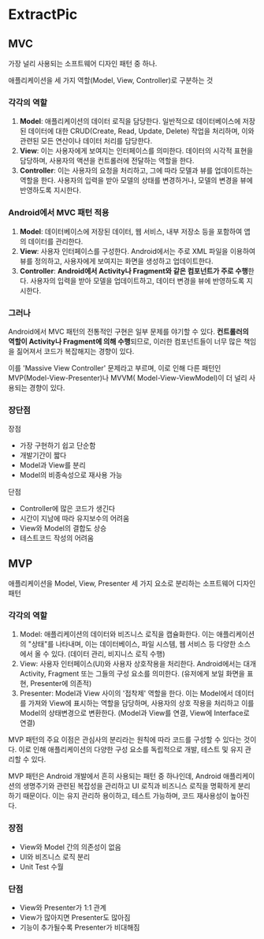 # ExtractPic

## MVC

가장 널리 사용되는 소프트웨어 디자인 패턴 중 하나.

애플리케이션을 세 가지 역할(Model, View, Controller)로 구분하는 것

### 각각의 역할

1. **Model**: 애플리케이션의 데이터 로직을 담당한다. 일반적으로 데이터베이스에 저장된 데이터에 대한 CRUD(Create, Read, Update, Delete) 작업을
   처리하며, 이와 관련된 모든 연산이나 데이터 처리를 담당한다.
2. **View**: 이는 사용자에게 보여지는 인터페이스를 의미한다. 데이터의 시각적 표현을 담당하며, 사용자의 액션을 컨트롤러에 전달하는 역할을 한다.
3. **Controller**: 이는 사용자의 요청을 처리하고, 그에 따라 모델과 뷰를 업데이트하는 역할을 한다. 사용자의 입력을 받아 모델의 상태를 변경하거나, 모델의 변경을
   뷰에
   반영하도록 지시한다.

### Android에서 MVC 패턴 적용

1. **Model**: 데이터베이스에 저장된 데이터, 웹 서비스, 내부 저장소 등을 포함하여 앱의 데이터를 관리한다.
2. **View**: 사용자 인터페이스를 구성한다. Android에서는 주로 XML 파일을 이용하여 뷰를 정의하고, 사용자에게 보여지는 화면을 생성하고 업데이트한다.
3. **Controller**: **Android에서 Activity나 Fragment와 같은 컴포넌트가 주로 수행**한다. 사용자의 입력을 받아 모델을 업데이트하고, 데이터
   변경을 뷰에
   반영하도록 지시한다.

### 그러나

Android에서 MVC 패턴의 전통적인 구현은 일부 문제를 야기할 수 있다. **컨트롤러의 역할이 Activity나 Fragment에 의해 수행**되므로, 이러한 컴포넌트들이
너무 많은
책임을 짊어져서 코드가 복잡해지는 경향이 있다.

이를 'Massive View Controller' 문제라고 부르며, 이로 인해 다른 패턴인 MVP(Model-View-Presenter)나 MVVM(
Model-View-ViewModel)이 더 널리 사용되는 경향이 있다.

### 장단점

장점

- 가장 구현하기 쉽고 단순함
- 개발기간이 짧다
- Model과 View를 분리
- Model의 비종속성으로 재사용 가능

단점

- Controller에 많은 코드가 생긴다
- 시간이 지남에 따라 유지보수의 어려움
- View와 Model의 결합도 상승
- 테스트코드 작성의 어려움

## MVP

애플리케이션을 Model, View, Presenter 세 가지 요소로 분리하는 소프트웨어 디자인 패턴

### 각각의 역할

1. Model: 애플리케이션의 데이터와 비즈니스 로직을 캡슐화한다. 이는 애플리케이션의 "상태"를 나타내며, 이는 데이터베이스, 파일 시스템, 웹 서비스 등 다양한 소스에서 올
   수 있다. (데이터 관리, 비지니스 로직 수행)
2. View: 사용자 인터페이스(UI)와 사용자 상호작용을 처리한다. Android에서는 대개 Activity, Fragment 또는 그들의 구성 요소를 의미한다. (유저에게 보일 화면을 표현, Presenter에 의존적)
3. Presenter: Model과 View 사이의 '접착제' 역할을 한다. 이는 Model에서 데이터를 가져와 View에 표시하는 역할을 담당하며, 사용자의 상호 작용을
   처리하고 이를 Model의 상태변경으로 변환한다. (Model과 View를 연결, View에 Interface로 연결)

MVP 패턴의 주요 이점은 관심사의 분리라는 원칙에 따라 코드를 구성할 수 있다는 것이다. 이로 인해 애플리케이션의 다양한 구성 요소를 독립적으로 개발, 테스트 및 유지 관리할 수
있다.

MVP 패턴은 Android 개발에서 흔히 사용되는 패턴 중 하나인데, Android 애플리케이션의 생명주기와 관련된 복잡성을 관리하고 UI 로직과 비즈니스 로직을 명확하게
분리하기 때문이다. 이는 유지 관리하 용이하고, 테스트 가능하며, 코드 재사용성이 높아진다.

### 장점

- View와 Model 간의 의존성이 없음
- UI와 비즈니스 로직 분리
- Unit Test 수월

### 단점

- View와 Presenter가 1:1 관계
- View가 많아지면 Presenter도 많아짐
- 기능이 추가될수록 Presenter가 비대해짐